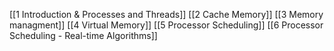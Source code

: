 [[1 Introduction & Processes and Threads]]
[[2 Cache Memory]]
[[3 Memory managment]]
[[4 Virtual Memory]]
[[5 Processor Scheduling]]
[[6 Processor Scheduling - Real-time Algorithms]]
